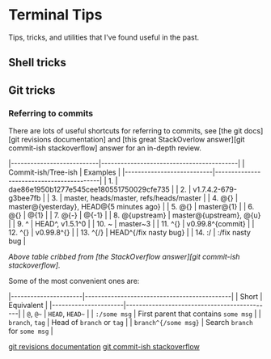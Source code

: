 # Terminal Tips

Tips, tricks, and utilities that I've found useful in the past.

## Shell tricks


## Git tricks

### Referring to commits

There are lots of useful shortcuts for referring to commits, see [the git
docs][git revisions documentation] and [this great StackOverlow answer][git
commit-ish stackoverflow] answer for an in-depth review.

|---------------------------|------------------------------------------|
|    Commit-ish/Tree-ish    |                Examples                  |
|---------------------------|------------------------------------------|
|  1. <sha1>                | dae86e1950b1277e545cee180551750029cfe735 |
|  2. <describeOutput>      | v1.7.4.2-679-g3bee7fb                    |
|  3. <refname>             | master, heads/master, refs/heads/master  |
|  4. <refname>@{<date>}    | master@{yesterday}, HEAD@{5 minutes ago} |
|  5. <refname>@{<n>}       | master@{1}                               |
|  6. @{<n>}                | @{1}                                     |
|  7. @{-<n>}               | @{-1}                                    |
|  8. <refname>@{upstream}  | master@{upstream}, @{u}                  |
|  9. <rev>^                | HEAD^, v1.5.1^0                          |
| 10. <rev>~<n>             | master~3                                 |
| 11. <rev>^{<type>}        | v0.99.8^{commit}                         |
| 12. <rev>^{}              | v0.99.8^{}                               |
| 13. <rev>^{/<text>}       | HEAD^{/fix nasty bug}                    |
| 14. :/<text>              | :/fix nasty bug                          |

_Above table cribbed from [the StackOverflow answer][git commit-ish
stackoverflow]._

Some of the most convenient ones are:

|----------------------|---------------------------------------------|
| Short                | Equivalent                                  |
|----------------------|---------------------------------------------|
| `@`, `@~`            | `HEAD`, `HEAD~`                             |
| `:/some msg`         | First parent that contains `some msg`       |
| `branch`, `tag`      | Head of `branch` or `tag`                   |
| `branch^{/some msg}` | Search `branch` for `some msg`              |


[git
revisions documentation](https://www.kernel.org/pub/software/scm/git/docs/gitrevisions.html#_specifying_revisions)
[git commit-ish stackoverflow](http://stackoverflow.com/a/23303550/2799191)
